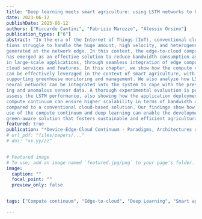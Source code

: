 ```yaml
---
title: "Deep learning meets smart agriculture: using LSTM networks to handle anomalous and missing sensor data in the compute continuum"
date: 2023-06-12
publishDate: 2023-06-12
authors: ["Riccardo Cantini", "Fabrizio Marozzo", "Alessio Orsino"]
publication_types: ["6"]
abstract: "In the era of the Internet of Things (IoT), conventional cloud-based solu-
tions struggle to handle the huge amount, high velocity, and heterogeneity of data
generated at the network edge. In this context, the edge-to-cloud compute continuum
has emerged as an effective solution to reduce bandwidth consumption and latency
in large-scale applications, through seamless integration of edge computing with
cloud services and features. In this chapter, we show how the compute continuum
can be effectively leveraged in the context of smart agriculture, with the aim of
supporting greenhouse monitoring and management. We also analyze how LSTM
neural networks can be integrated into the system to cope with the presence of miss-
ing and anomalous sensor data. A thorough experimental evaluation is performed to
assess the LSTM performance, also showing how the application deployment at the
compute continuum can ensure higher scalability in terms of bandwidth and latency,
compared to a conventional cloud-based solution. Our findings show how the joint
use of the compute continuum and deep learning can enable the development of a
green-aware solution that fosters sustainable and efficient agricultural practices."
featured: true
publication: "*Device-Edge-Cloud Continuum - Paradigms, Architectures and Applications*, 2023, to appear"
# url_pdf: "files/papers/..."
# doi: "xx.yy/zz"


# Featured image
# To use, add an image named `featured.jpg/png` to your page's folder. 
image:
  caption: ""
  focal_point: ""
  preview_only: false


tags: ["Compute continuum", "Edge-to-cloud", "Deep Learning", "Smart agriculture", "Simulation"]

---
```

